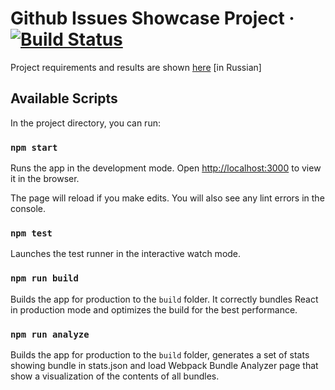 # Github Issues Showcase Project &middot; [![Build Status](https://travis-ci.org/SparkCode/github_issues.svg?branch=master)](https://travis-ci.org/SparkCode/github_issues)

Project requirements and results are shown [here](https://docs.google.com/document/d/1L-NnGejRccR9VsdCj1EIx12yMtPcJ3PwWATbIXRWYBg) [in Russian]

## Available Scripts

In the project directory, you can run:

### `npm start`

Runs the app in the development mode.
Open [http://localhost:3000](http://localhost:3000) to view it in the browser.

The page will reload if you make edits.
You will also see any lint errors in the console.

### `npm test`

Launches the test runner in the interactive watch mode.<br>

### `npm run build`

Builds the app for production to the `build` folder.
It correctly bundles React in production mode and optimizes the build for the best performance.

### `npm run analyze`

Builds the app for production to the `build` folder, generates a set of stats showing bundle in stats.json and load Webpack Bundle Analyzer page that show a visualization of the contents of all bundles.
